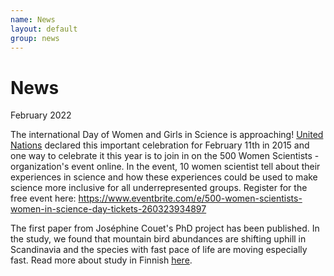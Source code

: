 ```yaml
---
name: News
layout: default
group: news
---
```


<h1 class="page-header text-center"> News </h1>

February 2022

The international Day of Women and Girls in Science is approaching! [United Nations](https://www.un.org/en/observances/women-and-girls-in-science-day) declared this important celebration for February 11th in 2015 and one way to celebrate it this year is to join in on the 500 Women Scientists -organization's event online. In the event, 10 women scientist tell about their experiences in science and how these experiences could be used to make science more inclusive for all underrepresented groups. Register for the free event here: https://www.eventbrite.com/e/500-women-scientists-women-in-science-day-tickets-260323934897 

The first paper from Joséphine Couet's PhD project has been published. In the study, we found that mountain bird abundances are shifting uphill in Scandinavia and the species with fast pace of life are moving especially fast. Read more about study in Finnish [here](https://www.helsinki.fi/fi/uutiset/luontokato/linnut-siirtyvat-skandeilla-kohti-tuntureiden-viileampia-ylarinteita-ilmaston-lammetessa).




